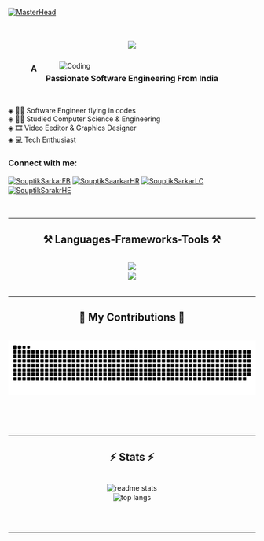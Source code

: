[![MasterHead](https://i.imgur.com/QQmKhRR.png)](https://github.com/Souptik-Sarkar)

<h1 align="center">
    <img src="https://readme-typing-svg.herokuapp.com/?font=Anton&color=513CA0&size=35&center=true&vCenter=true&width=500&height=70&duration=4000&lines=Hi+There!+Everyone+👋;+I'm+Souptik+Sarkar!;" />
</h1>

<!-- Main Body -->

<img align="right" alt="Coding" width="400" src="https://cdn.dribbble.com/users/1708816/screenshots/15637256/media/f9826f0af8a49462f048262a8502035b.gif">

<h3 align="center">A Passionate Software Engineering From India</h3>

<br/>

<div align="left">
 
◈ 👨‍💻 Software Engineer flying in codes<br>
◈ 👨‍🎓 Studied Computer Science & Engineering <br>
◈ 🎞️ Video Eeditor & Graphics Designer <br>
◈ 💻 Tech Enthusiast <br>

<h3 align="left">Connect with me:</h3>
<p align="left">
<a href="https://www.facebook.com/share/MrZnkg3tF9BL4ogV/?mibextid=qi2Omg" target="blank"><img align="center" src="https://raw.githubusercontent.com/rahuldkjain/github-profile-readme-generator/master/src/images/icons/Social/facebook.svg" alt="SouptikSarkarFB" height="30" width="40" /></a>
<a href="https://www.hackerrank.com" target="blank"><img align="center" src="https://raw.githubusercontent.com/rahuldkjain/github-profile-readme-generator/master/src/images/icons/Social/hackerrank.svg" alt="SouptikSaarkarHR" height="30" width="40" /></a>
<a href="https://www.leetcode.com" target="blank"><img align="center" src="https://raw.githubusercontent.com/rahuldkjain/github-profile-readme-generator/master/src/images/icons/Social/leet-code.svg" alt="SouptikSarkarLC" height="30" width="40" /></a>
<a href="https://www.hackerearth.com" target="blank"><img align="center" src="https://raw.githubusercontent.com/rahuldkjain/github-profile-readme-generator/master/src/images/icons/Social/hackerearth.svg" alt="SouptikSarakrHE" height="30" width="40" /></a><br><br><br>
</p>
<hr/>

<!-- Languages and tools -->

<h2 align="center">⚒️ Languages-Frameworks-Tools ⚒️</h2>
<br/>
<div align="center">
    <img src="https://skillicons.dev/icons?i=react,bootstrap,html,css,vscode,photoshop,github,figma,git,mysql,linux" /><br>
    <img src="https://skillicons.dev/icons?i=nodejs,python,javascript,typescript,express,mongodb,c,java,nextjs,bash" /><br>
</div>

<br/>
<hr/>

<!-- my contribution -->
<div align="center">
  <h2>🔷 My Contributions 🔷</h2>
  <br>
  <img alt="snake eating my contributions" src="https://raw.githubusercontent.com/Souptik-Sarkar/Souptik-Sarkar/output/github-contribution-grid-snake.svg" />
  
  <br/><br/><br/>
</div>

<hr/>

<!-- Adding the two stats-->

<h2 align="center">⚡ Stats ⚡</h2>
<br>
<div align=center>
  <img width=390 src="https://github-readme-stats-salesp07.vercel.app/api?username=Souptik-Sarkar&count_private=true&show_icons=true&theme=tokyonight&rank_icon=github&border_radius=10" alt="readme stats" />
  <br/>
  <img width=325 align="center" src="https://github-readme-stats-salesp07.vercel.app/api/top-langs/?username=Souptik-Sarkar&hide=HTML&langs_count=8&layout=compact&theme=tokyonight&border_radius=10&size_weight=0.5&count_weight=0.5&exclude_repo=github-readme-stats" alt="top langs" />
</div>

<br/><br/>

<hr/>




